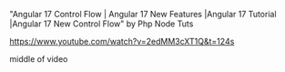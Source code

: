 "Angular 17 Control Flow | Angular 17 New Features |Angular 17 Tutorial |Angular 17 New Control Flow" by Php Node Tuts

https://www.youtube.com/watch?v=2edMM3cXT1Q&t=124s

middle of video
